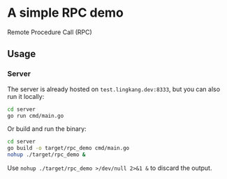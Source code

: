 # A simple RPC demo

Remote Procedure Call (RPC)

## Usage

### Server

The server is already hosted on `test.lingkang.dev:8333`, but you can also run it locally:

```bash
cd server
go run cmd/main.go
```

Or build and run the binary:

```bash
cd server
go build -o target/rpc_demo cmd/main.go
nohup ./target/rpc_demo &
```

Use `nohup ./target/rpc_demo >/dev/null 2>&1 &` to discard the output.
